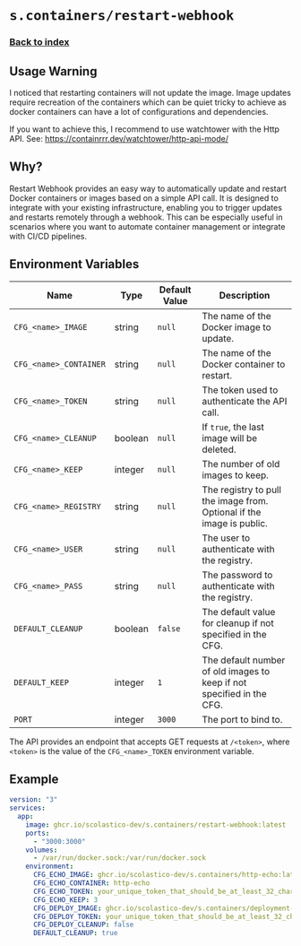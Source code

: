 # `s.containers/restart-webhook`

### [Back to index](../../README.md)

## Usage Warning

I noticed that restarting containers will not update the image. Image updates
require recreation of the containers which can be quiet tricky to achieve as
docker containers can have a lot of configurations and dependencies.

If you want to achieve this, I recommend to use watchtower with the Http API.
See: https://containrrr.dev/watchtower/http-api-mode/

## Why?

Restart Webhook provides an easy way to automatically update and restart
Docker containers or images based on a simple API call. It is designed to
integrate with your existing infrastructure, enabling you to trigger updates
and restarts remotely through a webhook. This can be especially useful in
scenarios where you want to automate container management or integrate with
CI/CD pipelines.

## Environment Variables

| Name                   | Type    | Default Value | Description                                                           |
|------------------------|---------|---------------|-----------------------------------------------------------------------|
| `CFG_<name>_IMAGE`     | string  | `null`        | The name of the Docker image to update.                               |
| `CFG_<name>_CONTAINER` | string  | `null`        | The name of the Docker container to restart.                          |
| `CFG_<name>_TOKEN`     | string  | `null`        | The token used to authenticate the API call.                          |
| `CFG_<name>_CLEANUP`   | boolean | `null`        | If `true`, the last image will be deleted.                            |
| `CFG_<name>_KEEP`      | integer | `null`        | The number of old images to keep.                                     |
| `CFG_<name>_REGISTRY`  | string  | `null`        | The registry to pull the image from. Optional if the image is public. |
| `CFG_<name>_USER`      | string  | `null`        | The user to authenticate with the registry.                           |
| `CFG_<name>_PASS`      | string  | `null`        | The password to authenticate with the registry.                       |
| `DEFAULT_CLEANUP`      | boolean | `false`       | The default value for cleanup if not specified in the CFG.            |
| `DEFAULT_KEEP`         | integer | `1`           | The default number of old images to keep if not specified in the CFG. |
| `PORT`                 | integer | `3000`        | The port to bind to.                                                  |

The API provides an endpoint that accepts GET requests at `/<token>`, where
`<token>` is the value of the `CFG_<name>_TOKEN` environment variable.

## Example

```yaml
version: "3"
services:
  app:
    image: ghcr.io/scolastico-dev/s.containers/restart-webhook:latest
    ports:
      - "3000:3000"
    volumes:
      - /var/run/docker.sock:/var/run/docker.sock
    environment:
      CFG_ECHO_IMAGE: ghcr.io/scolastico-dev/s.containers/http-echo:latest
      CFG_ECHO_CONTAINER: http-echo
      CFG_ECHO_TOKEN: your_unique_token_that_should_be_at_least_32_characters_long_1
      CFG_ECHO_KEEP: 3
      CFG_DEPLOY_IMAGE: ghcr.io/scolastico-dev/s.containers/deployment-api:latest
      CFG_DEPLOY_TOKEN: your_unique_token_that_should_be_at_least_32_characters_long_2
      CFG_DEPLOY_CLEANUP: false
      DEFAULT_CLEANUP: true
```

